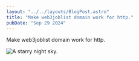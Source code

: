 ```yaml
---
layout: "../../layouts/BlogPost.astro"
title: "Make web3joblist domain work for http."
pubDate: "Sep 29 2024"
---
```


Make web3joblist domain work for http.

![A starry night sky.](/web3joblist.png)
